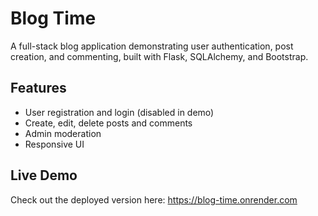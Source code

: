 # Blog Time

A full-stack blog application demonstrating user authentication, post creation, and commenting, built with Flask, SQLAlchemy, and Bootstrap.

## Features

- User registration and login (disabled in demo)
- Create, edit, delete posts and comments
- Admin moderation
- Responsive UI

## Live Demo

Check out the deployed version here: https://blog-time.onrender.com
